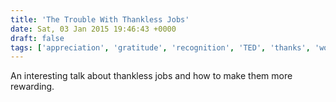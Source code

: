 ```yaml
---
title: 'The Trouble With Thankless Jobs'
date: Sat, 03 Jan 2015 19:46:43 +0000
draft: false
tags: ['appreciation', 'gratitude', 'recognition', 'TED', 'thanks', 'work', 'youtube']
---
```


An interesting talk about thankless jobs and how to make them more rewarding.